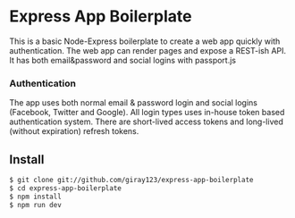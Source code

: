 # Express App Boilerplate
This is a basic Node-Express boilerplate to create a web app quickly with authentication. The web app can render pages and expose a REST-ish API. It has both email&password and social logins with passport.js

### Authentication
The app uses both normal email & password login and social logins (Facebook, Twitter and Google). All login types uses in-house token based authentication system. There are short-lived access tokens and long-lived (without expiration) refresh tokens.

## Install

```sh
$ git clone git://github.com/giray123/express-app-boilerplate
$ cd express-app-boilerplate
$ npm install
$ npm run dev
```
